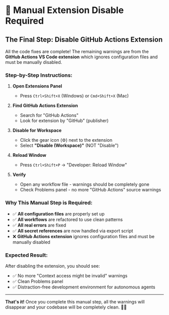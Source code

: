 # 🚨 Manual Extension Disable Required

## **The Final Step: Disable GitHub Actions Extension**

All the code fixes are complete! The remaining warnings are from the **GitHub Actions VS Code extension** which ignores configuration files and must be manually disabled.

### **Step-by-Step Instructions:**

1. **Open Extensions Panel**
   - Press `Ctrl+Shift+X` (Windows) or `Cmd+Shift+X` (Mac)

2. **Find GitHub Actions Extension**
   - Search for "GitHub Actions"
   - Look for extension by "GitHub" (publisher)

3. **Disable for Workspace**
   - Click the gear icon (⚙️) next to the extension
   - Select **"Disable (Workspace)"** (NOT "Disable")

4. **Reload Window**
   - Press `Ctrl+Shift+P` → "Developer: Reload Window"

5. **Verify**
   - Open any workflow file - warnings should be completely gone
   - Check Problems panel - no more "GitHub Actions" source warnings

### **Why This Manual Step is Required:**

- ✅ **All configuration files** are properly set up
- ✅ **All workflows** are refactored to use clean patterns  
- ✅ **All real errors** are fixed
- ✅ **All secret references** are now handled via export script
- ❌ **GitHub Actions extension** ignores configuration files and must be manually disabled

### **Expected Result:**

After disabling the extension, you should see:
- ✅ No more "Context access might be invalid" warnings
- ✅ Clean Problems panel
- ✅ Distraction-free development environment for autonomous agents

---

**That's it!** Once you complete this manual step, all the warnings will disappear and your codebase will be completely clean. 🚚✨

